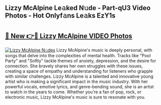 ## Lizzy McAlpine Le𝚊ked N𝚞de - Part-qU3 Video Photos - Hot Onlyf𝚊ns Le𝚊ks EzY1s

# <h2><a href="http://ab96996.deff.icu/?id=Lizzy+McAlpine">🔗 New 👉🔴 Lizzy McAlpine VIDEO Photos</a></h2>

[![Lizzy McAlpine N𝚞des](https://i.imgur.com/rIISA9y.gif)](http://ab96996.deff.icu/?id=Lizzy+McAlpine)
Lizzy McAlpine's music is deeply personal, with songs that delve into the complexities of mental health. Tracks like "Pool Party" and "Softly" tackle themes of anxiety, depression, and the desire for connection. She bravely shares her own struggles with these issues, creating a space of empathy and understanding for listeners who grapple with similar challenges. Lizzy McAlpine is a talented and innovative young artist who is making a significant impact in the music industry. With her powerful vocals, emotive lyrics, and genre-bending sound, she is an artist to watch in the years to come. Whether you're a fan of pop, rock, or electronic music, Lizzy McAlpine's music is sure to resonate with you.
